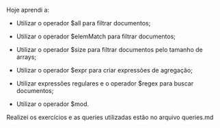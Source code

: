 Hoje aprendi a:

- Utilizar o operador $all para filtrar documentos;

- Utilizar o operador $elemMatch para filtrar documentos;

- Utilizar o operador $size para filtrar documentos pelo tamanho de arrays;

- Utilizar o operador $expr para criar expressões de agregação;

- Utilizar expressões regulares e o operador $regex para buscar documentos;

- Utilizar o operador $mod.

Realizei os exercícios e as queries utilizadas estão no arquivo queries.md